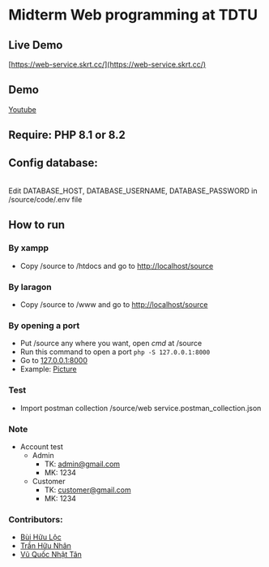 # Midterm Web programming at TDTU

## Live Demo
[https://web-service.skrt.cc/](https://web-service.skrt.cc/)

## Demo
[Youtube](https://youtu.be/WzBXUS6pq_4)

## Require: PHP 8.1 or 8.2

## Config database:
<br>
Edit DATABASE_HOST, DATABASE_USERNAME, DATABASE_PASSWORD in /source/code/.env file
<br>

## How to run
### By xampp
- Copy /source to /htdocs and go to [http://localhost/source](http://localhost/source)
### By laragon
- Copy /source to /www and go to [http://localhost/source](http://localhost/source)
### By opening a port
- Put /source any where you want, open *cmd* at /source
- Run this command to open a port
```php -S 127.0.0.1:8000 ```
- Go to [127.0.0.1:8000](127.0.0.1:8000)
- Example: [Picture](https://prnt.sc/Htx1WkyH8eCt)

### Test
- Import postman collection /source/web service.postman_collection.json
### Note
- Account test
	- Admin
		- TK: admin@gmail.com
		- MK: 1234
	- Customer
		- TK: customer@gmail.com
		- MK: 1234

### Contributors:
- [Bùi Hữu Lộc](https://maoleng.dev)
- [Trần Hữu Nhân](https://facebook.com/100026893044148)
- [Vũ Quốc Nhật Tân](https://facebook.com/100010725765287)
